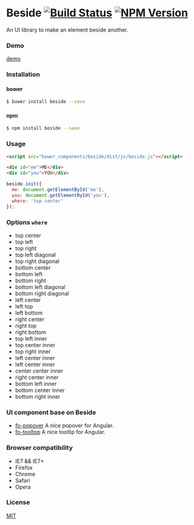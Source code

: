 # Beside [![Build Status](https://travis-ci.org/forsigner/beside.svg?branch=master)](https://travis-ci.org/forsigner/beside) [![NPM Version](http://img.shields.io/npm/v/beside.svg?style=flat)](https://www.npmjs.org/package/beside)

An UI library to make an element beside another.

### Demo

[demo](http://forsigner.com/beside/)

### Installation

#### bower

```bash
$ bower install beside --save
```

#### npm

```bash
$ npm install beside --save
```

### Usage

```html
<script src="bower_components/beside/dist/js/beside.js"></script>

<div id="me">ME</div>
<div id="you">YOU</div>
```


```js
beside.init({
  me: document.getElementById('me'),
  you: document.getElementById('you'),
  where: 'top center'
});
```

### Options `where`

- top center
- top left
- top right
- top left diagonal
- top right diagonal
- bottom center
- bottom left
- bottom right
- bottom left diagonal
- bottom right diagonal
- left center
- left top
- left bottom
- right center
- right top
- right bottom
- top left inner
- top center inner
- top right inner
- left center inner
- left center inner
- center center inner
- right center inner
- bottom left inner
- bottom center inner
- bottom right inner

### UI component base on Beside

* [fo-popover](https://github.com/forsigner/fo-popover) A nice popover for Angular.
* [fo-tooltop](https://github.com/forsigner/fo-tooltip) A nice tooltip for Angular.

### Browser compatibility

- IE7 && IE7+
- Firefox
- Chrome
- Safari
- Opera


### License

  [MIT](LICENSE)
